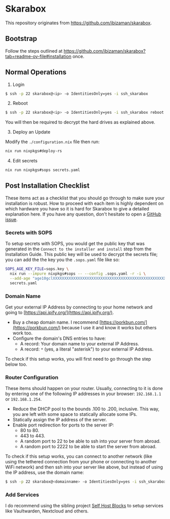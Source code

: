 # Skarabox

This repository originates from https://github.com/ibizaman/skarabox.

## Bootstrap

Follow the steps outlined at https://github.com/ibizaman/skarabox?tab=readme-ov-file#installation once.

## Normal Operations

   1. Login

   ```bash
   $ ssh -p 22 skarabox@<ip> -o IdentitiesOnly=yes -i ssh_skarabox
   ```

   2. Reboot

   ```bash
   $ ssh -p 22 skarabox@<ip> -o IdentitiesOnly=yes -i ssh_skarabox reboot
   ```

   You will then be required to decrypt the hard drives as explained above.

   3. Deploy an Update

   Modify the `./configuration.nix` file then run:

   ```bash
   nix run nixpkgs#deploy-rs
   ```

   4. Edit secrets

   ```bash
   nix run nixpkgs#sops secrets.yaml
   ```

## Post Installation Checklist

These items act as a checklist that you should go through to make sure your installation is robust.
How to proceed with each item is highly dependent on which hardware you have so it is hard for Skarabox to give a detailed explanation here.
If you have any question, don't hesitate to open a [GitHub issue](https://github.com/ibizaman/skarabox/issues/new).

### Secrets with SOPS

To setup secrets with SOPS, you would get the public key that was generated in the `Connect to the installer and install` step from the Installation Guide. This public key will be used to decrypt the secrets file; you can add the the key you the `.sops.yaml` file like so:

```bash
SOPS_AGE_KEY_FILE=sops.key \
  nix run --impure nixpkgs#sops -- --config .sops.yaml -r -i \
  --add-age "age10gclXXXXXXXXXXXXXXXXXXXXXXXXXXXXXXXXXXXXXXXXXXXXXXXXXXXXXX" \
  secrets.yaml
```

### Domain Name

Get your external IP Address by connecting to your home network and going to [https://api.ipify.org/](https://api.ipify.org/).

- Buy a cheap domain name.
  I recommend [https://porkbun.com/](https://porkbun.com/) because I use it and know it works but others work too.
- Configure the domain's DNS entries to have:
  - A record: Your domain name to your external IP Address.
  - A record: `*` (yes, a literal "asterisk") to your external IP Address.

To check if this setup works, you will first need to go through the step below too.

### Router Configuration

These items should happen on your router.
Usually, connecting to it is done by entering one of the following IP addresses in your browser: `192.168.1.1` or `192.168.1.254`.

- Reduce the DHCP pool to the bounds .100 to .200, inclusive.
  This way, you are left with some space to statically allocate some IPs.
- Statically assign the IP address of the server.
- Enable port redirection for ports to the server IP:
  - 80 to 80.
  - 443 to 443.
  - A random port to 22 to be able to ssh into your server from abroad.
  - A random port to 2222 to be able to start the server from abroad.

To check if this setup works,
you can connect to another network (like using the tethered connection from your phone or connecting to another WiFi network)
and then ssh into your server like above,
but instead of using the IP address, use the domain name:

```bash
$ ssh -p 22 skarabox@<domainname> -o IdentitiesOnly=yes -i ssh_skarabox
```

### Add Services

I do recommend using the sibling project [Self Host Blocks](https://github.com/ibizaman/selfhostblocks) to setup services like Vaultwarden, Nextcloud and others.

